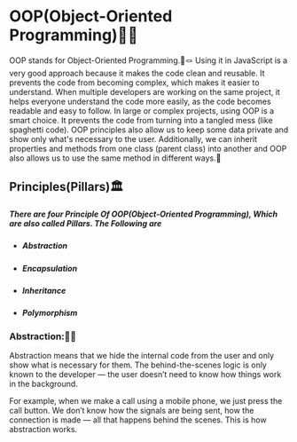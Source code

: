<h1>OOP(Object-Oriented Programming)🔗✨</h1>
<p>OOP stands for Object-Oriented Programming.🎯🪢 Using it in JavaScript is a very good approach because it makes the code clean and reusable. It prevents the code from becoming complex, which makes it easier to understand. When multiple developers are working on the same project, it helps everyone understand the code more easily, as the code becomes readable and easy to follow. In large or complex projects, using OOP is a smart choice. It prevents the code from turning into a tangled mess (like spaghetti code). OOP principles also allow us to keep some data private and show only what's necessary to the user. Additionally, we can inherit properties and methods from one class (parent class) into another and OOP also allows us to use the same method in different ways.🎢</p>

<h2>Principles(Pillars)🏛️</h2>
<h5>There are four Principle Of OOP(Object-Oriented Programming), Which are also called Pillars. The Following are </h5>
<ul>
<li>
<h5>Abstraction</h5>
</li>
<li>
<h5>Encapsulation</h5>
</li>
<li>
<h5>Inheritance</h5>
</li>
<li>
<h5>Polymorphism</h5>
</li>
</ul>

<h3>Abstraction:📱📶</h3>
<p>Abstraction means that we hide the internal code from the user and only show what is necessary for them. The behind-the-scenes logic is only known to the developer — the user doesn’t need to know how things work in the background.

For example, when we make a call using a mobile phone, we just press the call button. We don’t know how the signals are being sent, how the connection is made — all that happens behind the scenes. This is how abstraction works.</p>